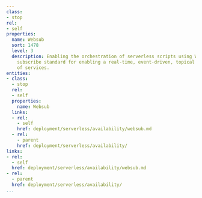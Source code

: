 ```yaml
---
class:
- stop
rel:
- self
properties:
  name: Websub
  sort: 1478
  level: 3
  description: Enabling the orchestration of serverless scripts using Websub, a publish
    subscribe standard for enabling a real-time, event-driven, topical layer on top
    of services.
entities:
- class:
  - stop
  rel:
  - self
  properties:
    name: Websub
  links:
  - rel:
    - self
    href: deployment/serverless/availability/websub.md
  - rel:
    - parent
    href: deployment/serverless/availability/
links:
- rel:
  - self
  href: deployment/serverless/availability/websub.md
- rel:
  - parent
  href: deployment/serverless/availability/
...
```


